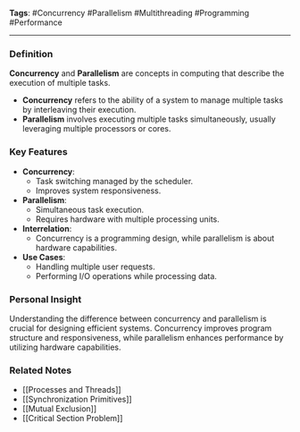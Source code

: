 **Tags**: #Concurrency #Parallelism #Multithreading #Programming #Performance

---

### Definition

**Concurrency** and **Parallelism** are concepts in computing that describe the execution of multiple tasks.

- **Concurrency** refers to the ability of a system to manage multiple tasks by interleaving their execution.
- **Parallelism** involves executing multiple tasks simultaneously, usually leveraging multiple processors or cores.

### Key Features

- **Concurrency**:
    - Task switching managed by the scheduler.
    - Improves system responsiveness.
- **Parallelism**:
    - Simultaneous task execution.
    - Requires hardware with multiple processing units.
- **Interrelation**:
    - Concurrency is a programming design, while parallelism is about hardware capabilities.
- **Use Cases**:
    - Handling multiple user requests.
    - Performing I/O operations while processing data.

### Personal Insight

Understanding the difference between concurrency and parallelism is crucial for designing efficient systems. Concurrency improves program structure and responsiveness, while parallelism enhances performance by utilizing hardware capabilities.

### Related Notes

- [[Processes and Threads]]
- [[Synchronization Primitives]]
- [[Mutual Exclusion]]
- [[Critical Section Problem]]